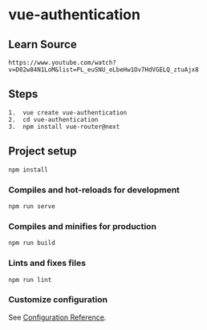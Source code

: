 # vue-authentication

## Learn Source
```
https://www.youtube.com/watch?v=D02w84N1LoM&list=PL_euSNU_eLbeHw1Ov7HdVGELQ_ztuAjx8
```

## Steps
```
1.  vue create vue-authentication
2.  cd vue-authentication
3.  npm install vue-router@next
```


## Project setup
```
npm install
```

### Compiles and hot-reloads for development
```
npm run serve
```

### Compiles and minifies for production
```
npm run build
```

### Lints and fixes files
```
npm run lint
```

### Customize configuration
See [Configuration Reference](https://cli.vuejs.org/config/).
